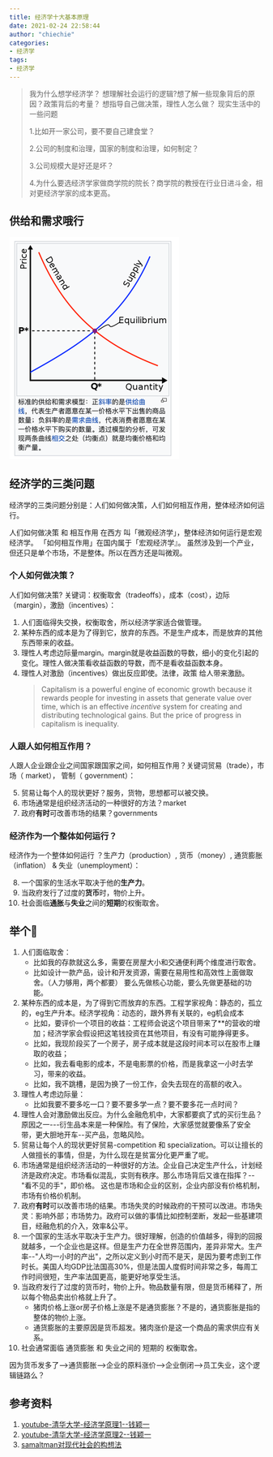 ```yaml
---
title: 经济学十大基本原理
date: 2021-02-24 22:58:44
author: "chiechie"
categories: 
- 经济学
tags:
- 经济学
---
```


> 我为什么想学经济学？  想理解社会运行的逻辑?想了解一些现象背后的原因？政策背后的考量？ 想指导自己做决策，理性人怎么做？
> 现实生活中的一些问题
> 
> 1.比如开一家公司，要不要自己建食堂？
> 
> 2.公司的制度和治理，国家的制度和治理，如何制定？
> 
> 3.公司规模大是好还是坏？
> 
> 4.为什么要选经济学家做商学院的院长？商学院的教授在行业日进斗金，相对更经济学家的成本更高。


## 供给和需求哦行

![img_1.png](img_1.png)

## 经济学的三类问题

经济学的三类问题分别是：人们如何做决策，人们如何相互作用，整体经济如何运行。

人们如何做决策 和 相互作用 在西方 叫「微观经济学」，整体经济如何运行是宏观经济学。
「如何相互作用」在国内属于「宏观经济学』。
虽然涉及到一个产业，但还只是单个市场，不是整体。所以在西方还是叫微观。

### 个人如何做决策？
人们如何做决策? 关键词：权衡取舍（tradeoffs），成本（cost），边际（margin），激励（incentives）：

1. 人们面临得失交换，权衡取舍，所以经济学家适合做管理。
2. 某种东西的成本是为了得到它，放弃的东西。不是生产成本，而是放弃的其他东西带来的收益。
3. 理性人考虑边际量margin。margin就是收益函数的导数，细小的变化引起的变化。理性人做决策看收益函数的导数，而不是看收益函数本身。
4. 理性人对激励（incentives）做出反应即使。法律，政策 给人带来激励。
   > Capitalism is a powerful engine of economic growth because it rewards people for investing in assets that generate value over time, which is an effective *incentive* system for creating and distributing technological gains. But the price of progress in capitalism is inequality.


### 人跟人如何相互作用？
人跟人企业跟企业之间国家跟国家之间，如何相互作用？关键词贸易（trade），市场（ market）， 管制（ government）：

5. 贸易让每个人的现状更好？服务，货物，思想都可以被交换。
6. 市场通常是组织经济活动的一种很好的方法？market
7. 政府**有时**可改善市场的结果？governments 
   
### 经济作为一个整体如何运行？
经济作为一个整体如何运行 ？生产力（production）, 货币（money）, 通货膨胀（inflation） & 失业（unemployment）：

8. 一个国家的生活水平取决于他的**生产力**。
9. 当政府发行了过度的**货币**时，物价上升。
10. 社会面临**通胀**与**失业**之间的**短期**的权衡取舍。

## 举个🌰
1. 人们面临取舍：
   - 比如我的存款就这么多，需要在房屋大小和交通便利两个维度进行取舍。
   - 比如设计一款产品，设计和开发资源，需要在易用性和高效性上面做取舍。（人力够用，两个都要）
   要么先做核心功能，要么先做更基础的功能。
2. 某种东西的成本是，为了得到它而放弃的东西。工程学家视角：静态的，孤立的，eg生产升本。经济学视角：动态的，跟外界有关联的，eg机会成本
   - 比如，要评价一个项目的收益：工程师会说这个项目带来了**的营收的增加；经济学家会假设把这笔钱投资在其他项目，有没有可能挣得更多。
   - 比如，我现阶段买了一个房子，房子成本就是这段时间本可以在股市上赚取的收益；
   - 比如，我去看电影的成本，不是电影票的价格，而是我拿这一小时去学习，带来的收益。
   - 比如，我不跳槽，是因为换了一份工作，会失去现在的高额的收入。
3. 理性人考虑边际量：
   - 比如我要不要多吃一口？要不要多学一点？要不要多花一点时间？
4. 理性人会对激励做出反应。为什么金融危机中，大家都要疯了式的买衍生品？ 原因之一---衍生品本来是一种保险。有了保险，大家感觉就要像系了安全带，更大胆地开车--买产品，忽略风险。
5. 贸易让每个人的现状更好贸易-competition 和 specialization。可以让擅长的人做擅长的事情，但是，为什么现在是贫富分化更严重了呢。
6. 市场通常是组织经济活动的一种很好的方法。企业自己决定生产什么，计划经济是政府决定。市场看似混乱，实则有秩序。那么市场背后又谁在指挥？--"看不见的手"，即价格。
   这也是市场和企业的区别，企业内部没有价格机制，市场有价格价机制。
7. 政府**有时**可以改善市场的结果。市场失灵的时候政府的干预可以改进。市场失灵：影响外部；市场势力。政府可以做的事情比如控制垄断，发起一些基建项目，经融危机的介入，效率&公平。
8. 一个国家的生活水平取决于生产力。很好理解，创造的价值越多，得到的回报就越多，一个企业也是这样。但是生产力在全世界范围内，差异非常大。生产率--"人均一小时的产出"，之所以定义到小时而不是天，是因为要考虑到工作时长。美国人均GDP比法国高30%，但是法国人度假时间非常之多，每周工作时间很短，生产率法国更高，能更好地享受生活。
9. 当政府发行了过度的货币时，物价上升。物品数量有限，但是货币稀释了，所以每个物品卖出价格就上升了。
   - 猪肉价格上涨or房子价格上涨是不是通货膨胀？不是的，通货膨胀是指的整体的物价上涨。
   - 通货膨胀的主要原因是货币超发。猪肉涨价是这一个商品的需求供应有关系。
10. 社会通常面临 通货膨胀 和 失业之间的 短期的 权衡取舍。

因为货币发多了-->通货膨胀-->企业的原料涨价-->企业倒闭-->员工失业，这个逻辑链路么？
    

## 参考资料
1. [youtube-清华大学-经济学原理1--钱颖一](https://www.youtube.com/watch?v=UKB-hPWqtEc&list=PLgvxkXbWub7g9n3OLO_QdObcJ6UCy2ojS)
2. [youtube-清华大学-经济学原理2--钱颖一](https://www.youtube.com/watch?v=iyXyNyeBSIk&list=PLgvxkXbWub7g9n3OLO_QdObcJ6UCy2ojS&index=3)
3. [samaltman对现代社会的构想法](https://moores.samaltman.com/)